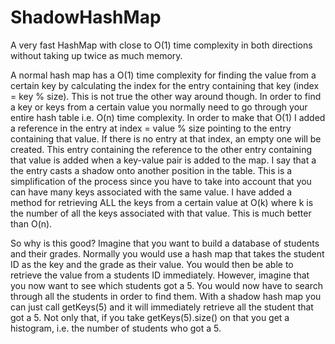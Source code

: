 # ShadowHashMap
A very fast HashMap with close to O(1) time complexity in both directions without taking up twice as much memory.

A normal hash map has a O(1) time complexity for finding the value from a certain key by calculating the index for the entry containing
that key (index = key % size). This is not true the other way around though. In order to find a key or keys from a certain value you
normally need to go through your entire hash table i.e. O(n) time complexity. In order to make that O(1) I added a reference in the entry
at index = value % size pointing to the entry containing that value. If there is no entry at that index, an empty one will be created.
This entry containing the reference to the other entry containing that value is added when a key-value pair is added to the map. I say that
a the entry casts a shadow onto another position in the table. This is a simplification of the process since you have to take into 
account that you can have many keys associated with the same value. I have added a method for retrieving ALL the keys from a certain value at O(k) where k is the number of all the keys associated with that value. This is much better than O(n).

So why is this good? Imagine that you want to build a database of students and their grades. Normally you would use a hash map that takes
the student ID as the key and the grade as their value. You would then be able to retrieve the value from a students ID immediately.
However, imagine that you now want to see which students got a 5. You would now have to search through all the students in order to find
them. With a shadow hash map you can just call getKeys(5) and it will immediately retrieve all the student that got a 5. Not only that, if you take getKeys(5).size() on that you get a histogram, i.e. the number of students who got a 5.

